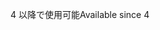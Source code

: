 <span data-ttu-id="0f887-101">4 以降で使用可能</span><span class="sxs-lookup"><span data-stu-id="0f887-101">Available since 4</span></span>